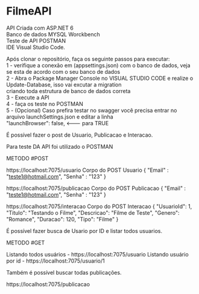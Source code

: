 # FilmeAPI

API Criada com ASP.NET 6 <br>
Banco de dados MYSQL Worckbench <br>
Teste de API POSTMAN <br>
IDE Visual Studio Code. <br>

Após clonar o repositório, faça os seguinte passos para executar:<br>
  1 - verifique a conexão em (appsettings.json) com o banco de dados, veja se esta de acordo com o seu banco de dados<br>
  2 - Abra o Package Manager Console no VISUAL STUDIO CODE e realize o Update-Database, isso vai excutar a migration <br>
  criando toda estrutura de banco de dados correta<br>
  3 - Execute a API <br>
  4 - faça os teste no POSTMAN<br>
  5 - (Opcional) Caso prefira testar no swagger você precisa entrar no arquivo launchSettings.json e editar a linha<br>
  "launchBrowser": false, <--- para TRUE<br>

É possível fazer o post de Usuario, Publicacao e Interacao.

Para teste DA API foi utilizado o POSTMAN

METODO #POST

https://localhost:7075/usuario
Corpo do POST Usuario
{
    "Email" : "teste1@hotmail.com",
    "Senha" : "123"
}

https://localhost:7075/publicacao
Corpo do POST Publicacao
{
    "Email" : "teste1@hotmail.com",
    "Senha" : "123"
}

https://localhost:7075/interacao
Corpo do POST Interacao
{
    "UsuarioId": 1,
    "Titulo": "Testando o Filme",
    "Descricao": "Filme de Teste", 
    "Genero": "Romance",
    "Duracao": 120,
    "Tipo": "Filme"
}

É possível fazer busca de Usario por ID e listar todos usuarios.

METODO #GET

Listando todos usuários - https://localhost:7075/usuario 
Listando usuário por id - https://localhost:7075/usuario/1

Também é possível buscar todas publicações.

https://localhost:7075/publicacao

